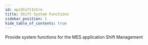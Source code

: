 ```yaml
---
id: apiShiftIntro
title: Shift System Functions
sidebar_position: 1
hide_table_of_contents: true 
---
```


Provide system functions for the MES application Shift Management
